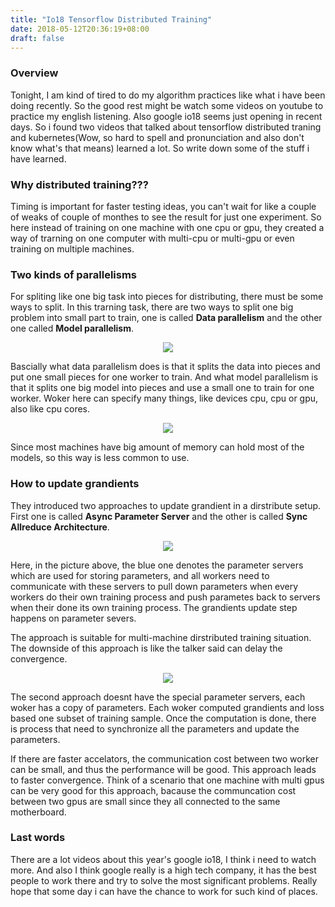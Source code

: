 ```yaml
---
title: "Io18 Tensorflow Distributed Training"
date: 2018-05-12T20:36:19+08:00
draft: false
---
```


### Overview

Tonight, I am kind of tired to do my algorithm practices like what i have been doing recently.  So the good rest might be watch some videos on youtube to practice my english listening. Also google io18 seems just opening in recent days.  So i found two videos that talked about tensorflow distributed traning and kubernetes(Wow, so hard to spell and pronunciation and also don't know what's that means) learned a lot. So write down some of the stuff i have learned.

### Why distributed training???

Timing is important for faster testing ideas, you can't wait for like a couple of weaks of couple of monthes to see the result for just one experiment. So here instead of training on one machine with one cpu or gpu, they created a way of trarning on one computer with multi-cpu or multi-gpu or even training on multiple machines.

### Two kinds of parallelisms

For spliting like one big task into pieces for distributing, there must be some ways to split. In this trarning task, there are two ways to split one big problem into small part to train, one is called **Data parallelism** and the other one called **Model parallelism**.

<div style="text-align:center"><img src ="/media/posts/img/io18.png" /></div>

Bascially what data parallelism does is that it splits the data into pieces and put one small pieces for one worker to train. And what model parallelism is that it splits one big model into pieces and use a small one to train for one worker. Woker here can specify many things, like devices cpu, cpu or gpu, also like cpu cores.

<div style="text-align:center"><img src ="/media/posts/img/io18-model.png" /></div>

Since most machines have big amount of memory can hold most of the models, so this way is less common to use.

### How to update grandients

They introduced two approaches to update grandient in a dirstribute setup. First one is called **Async Parameter Server** and the other is called **Sync Allreduce Architecture**.

<div style="text-align:center"><img src ="/media/posts/img/io18-aps.png" /></div>

Here, in the picture above, the blue one denotes the parameter servers which are used for storing parameters, and all workers need to communicate with these servers to pull down parameters when every workers do their own training process and push parametes back to servers when their done its own training process. The grandients update step happens on parameter severs.

The approach is suitable for multi-machine dirstributed training situation. The downside of this approach is like the talker said can delay the convergence.

<div style="text-align:center"><img src ="/media/posts/img/io18-saa.png" /></div>

The second approach doesnt have the special parameter servers, each woker has a copy of parameters. Each woker computed grandients and loss based one subset of training sample. Once the computation is done, there is process that need to synchronize all the parameters and update the parameters.

If there are faster accelators, the communication cost between two worker can be small, and thus the performance will be good. This approach leads to faster convergence. Think of a scenario that one machine with multi gpus can be very good  for this approach, bacause the communcation cost between two gpus are small since they all connected to the same motherboard.

### Last words

There are a lot videos about this year's google io18, I think i need to watch more. And also I think google really is a high tech company, it has the best people to work there and try to solve the most significant problems. Really hope that some day i can have the chance to work for such kind of places.





